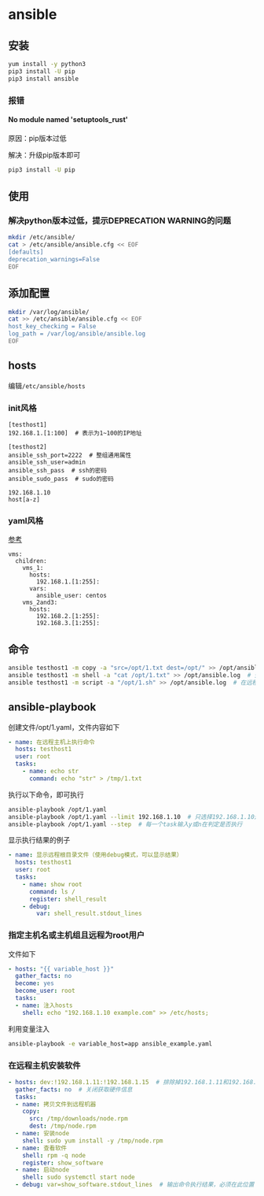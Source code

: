 # ansible

## 安装

``` bash
yum install -y python3
pip3 install -U pip
pip3 install ansible
```

### 报错

#### No module named 'setuptools_rust'

原因：pip版本过低

解决：升级pip版本即可

``` bash
pip3 install -U pip 
```

## 使用

### 解决python版本过低，提示DEPRECATION WARNING的问题

``` bash
mkdir /etc/ansible/
cat > /etc/ansible/ansible.cfg << EOF
[defaults]
deprecation_warnings=False
EOF
```

## 添加配置

``` bash
mkdir /var/log/ansible/
cat >> /etc/ansible/ansible.cfg << EOF
host_key_checking = False
log_path = /var/log/ansible/ansible.log
EOF
```

## hosts

编辑`/etc/ansible/hosts`

### init风格

``` config
[testhost1]
192.168.1.[1:100]  # 表示为1~100的IP地址

[testhost2]
ansible_ssh_port=2222  # 整组通用属性
ansible_ssh_user=admin
ansible_ssh_pass  # ssh的密码
ansible_sudo_pass  # sudo的密码

192.168.1.10
host[a-z]
```

### yaml风格

[参考](https://cn-ansibledoc.readthedocs.io/zh_CN/latest/user_guide/intro_inventory.html)

``` config
vms:
  children:
    vms_1:
      hosts:
        192.168.1.[1:255]:
      vars:
        ansible_user: centos
    vms_2and3:
      hosts:
        192.168.2.[1:255]:
        192.168.3.[1:255]:
```

## 命令

``` bash
ansible testhost1 -m copy -a "src=/opt/1.txt dest=/opt/" >> /opt/ansible.log  # 将本机文件1.txt拷贝到 testhost1主机中
ansible testhost1 -m shell -a "cat /opt/1.txt" >> /opt/ansible.log  # 查看testhost1主机上 /opt/1.txt 文件
ansible testhost1 -m script -a "/opt/1.sh" >> /opt/ansible.log  # 在远程主机上执行脚本 /opt/1.sh
```

## ansible-playbook

创建文件/opt/1.yaml，文件内容如下

``` yaml
- name: 在远程主机上执行命令
  hosts: testhost1
  user: root
  tasks:
    - name: echo str
      command: echo "str" > /tmp/1.txt
````

执行以下命令，即可执行

``` bash
ansible-playbook /opt/1.yaml
ansible-playbook /opt/1.yaml --limit 192.168.1.10  # 只选择192.168.1.10这台机器
ansible-playbook /opt/1.yaml --step  # 每一个task输入y或n在判定是否执行
```

显示执行结果的例子

``` yaml
- name: 显示远程根目录文件（使用debug模式，可以显示结果）
  hosts: testhost1
  user: root
  tasks:
    - name: show root
      command: ls /
      register: shell_result
    - debug:
        var: shell_result.stdout_lines
```

### 指定主机名或主机组且远程为root用户

文件如下

```yaml
- hosts: "{{ variable_host }}"
  gather_facts: no
  become: yes
  become_user: root
  tasks:
  - name: 注入hosts
    shell: echo "192.168.1.10 example.com" >> /etc/hosts;
```

利用变量注入

```bash
ansible-playbook -e variable_host=app ansible_example.yaml
```

### 在远程主机安装软件

```yaml
- hosts: dev:!192.168.1.11:!192.168.1.15  # 排除掉192.168.1.11和192.168.1.15这两台机器
  gather_facts: no  # 关闭获取硬件信息
  tasks:
  - name: 拷贝文件到远程机器
    copy:
      src: /tmp/downloads/node.rpm
      dest: /tmp/node.rpm
  - name: 安装node
    shell: sudo yum install -y /tmp/node.rpm
  - name: 查看软件
    shell: rpm -q node
    register: show_software
  - name: 启动node
    shell: sudo systemctl start node
  - debug: var=show_software.stdout_lines  # 输出命令执行结果，必须在此位置
```

